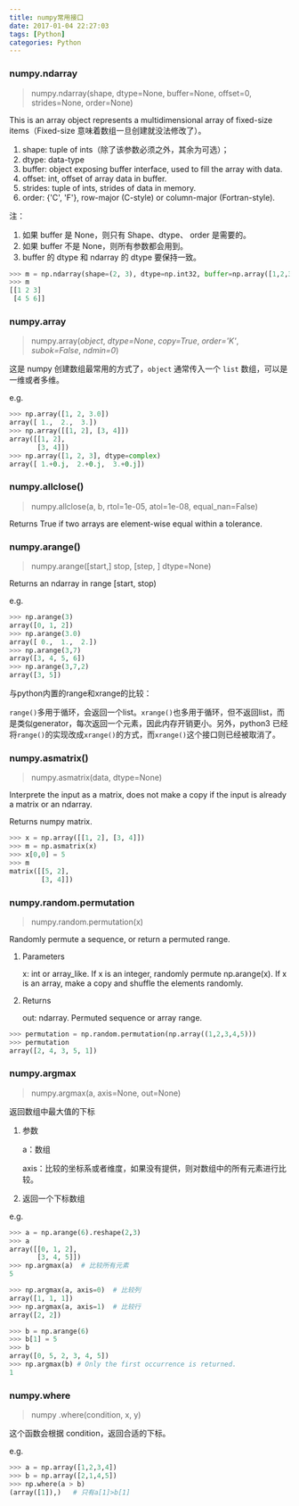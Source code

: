```yaml
---
title: numpy常用接口
date: 2017-01-04 22:27:03
tags: [Python]
categories: Python
---
```


### numpy.ndarray

> numpy.ndarray(shape, dtype=None, buffer=None, offset=0, strides=None, order=None)

This is an array object represents a multidimensional array of fixed-size items（Fixed-size 意味着数组一旦创建就没法修改了）。

1. shape: tuple of ints（除了该参数必须之外，其余为可选）；
2. dtype: data-type
3. buffer: object exposing buffer interface, used to fill the array with data.
4. offset: int, offset of array data in buffer.
5. strides: tuple of ints, strides of data in memory.
6. order: {'C', 'F'}, row-major (C-style) or column-major (Fortran-style).

注：

1. 如果 buffer 是 None，则只有 Shape、dtype、 order 是需要的。
2. 如果 buffer 不是 None，则所有参数都会用到。
3. buffer 的 dtype 和 ndarray 的 dtype 要保持一致。

```python
>>> m = np.ndarray(shape=(2, 3), dtype=np.int32, buffer=np.array([1,2,3,4,5,6], dtype=np.int32))
>>> m
[[1 2 3]
 [4 5 6]]
```

<!--more-->

### numpy.array

> numpy.array(*object*, *dtype=None*, *copy=True*, *order='K'*, *subok=False*, *ndmin=0*)

这是 numpy 创建数组最常用的方式了，`object` 通常传入一个 `list` 数组，可以是一维或者多维。

e.g.

```python
>>> np.array([1, 2, 3.0])
array([ 1.,  2.,  3.])
>>> np.array([[1, 2], [3, 4]])
array([[1, 2],
       [3, 4]])
>>> np.array([1, 2, 3], dtype=complex)
array([ 1.+0.j,  2.+0.j,  3.+0.j])
```

### numpy.allclose()

> numpy.allclose(a, b, rtol=1e-05, atol=1e-08, equal_nan=False)

Returns True if two arrays are element-wise equal within a tolerance.

### numpy.arange()

> numpy.arange([start,] stop, [step, ] dtype=None)

Returns an ndarray in range [start, stop)

e.g. 

```python
>>> np.arange(3)
array([0, 1, 2])
>>> np.arange(3.0)
array([ 0.,  1.,  2.])
>>> np.arange(3,7)
array([3, 4, 5, 6])
>>> np.arange(3,7,2)
array([3, 5])
```

与python内置的range和xrange的比较：

`range()`多用于循环，会返回一个list。`xrange()`也多用于循环，但不返回list，而是类似generator，每次返回一个元素，因此内存开销更小。另外，python3 已经将`range()`的实现改成`xrange()`的方式，而`xrange()`这个接口则已经被取消了。

### numpy.asmatrix()

> numpy.asmatrix(data, dtype=None)

Interprete the input as a matrix, does not make a copy if the input is already a matrix or an ndarray.

Returns numpy matrix.

```python
>>> x = np.array([[1, 2], [3, 4]])
>>> m = np.asmatrix(x)
>>> x[0,0] = 5
>>> m
matrix([[5, 2],
        [3, 4]])
```

### numpy.random.permutation

> numpy.random.permutation(x)

Randomly permute a sequence, or return a permuted range.

1. Parameters

   x: int or array_like. If x is an integer, randomly permute np.arange(x). If x is an array, make a copy and shuffle the elements randomly.

2. Returns

   out: ndarray. Permuted sequence or array range.

```python
>>> permutation = np.random.permutation(np.array((1,2,3,4,5)))
>>> permutation
array([2, 4, 3, 5, 1])
```

### numpy.argmax

> numpy.argmax(a, axis=None, out=None)

返回数组中最大值的下标

1. 参数

   a：数组

   axis：比较的坐标系或者维度，如果没有提供，则对数组中的所有元素进行比较。

2. 返回一个下标数组

e.g.

```python
>>> a = np.arange(6).reshape(2,3)
>>> a
array([[0, 1, 2],
       [3, 4, 5]])
>>> np.argmax(a)  # 比较所有元素
5

>>> np.argmax(a, axis=0)  # 比较列
array([1, 1, 1])
>>> np.argmax(a, axis=1)  # 比较行
array([2, 2])

>>> b = np.arange(6)
>>> b[1] = 5
>>> b
array([0, 5, 2, 3, 4, 5])
>>> np.argmax(b) # Only the first occurrence is returned.
1
```

### numpy.where

> numpy .where(condition, x, y)

这个函数会根据 condition，返回合适的下标。

e.g.

```python
>>> a = np.array([1,2,3,4])
>>> b = np.array([2,1,4,5])
>>> np.where(a > b)
(array([1]),)   # 只有a[1]>b[1]
```







